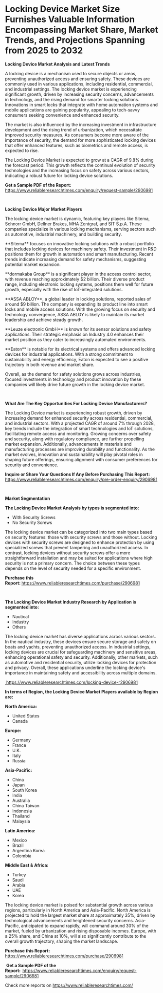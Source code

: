 <p><h1>Locking Device Market Size Furnishes Valuable Information Encompassing Market Share, Market Trends, and Projections Spanning from 2025 to 2032</h1></p><p><strong>Locking Device Market Analysis and Latest Trends</strong></p>
<p><p>A locking device is a mechanism used to secure objects or areas, preventing unauthorized access and ensuring safety. These devices are commonly used in various applications, including residential, commercial, and industrial settings. The locking device market is experiencing significant growth, driven by increasing security concerns, advancements in technology, and the rising demand for smarter locking solutions. Innovations in smart locks that integrate with home automation systems and mobile applications are gaining popularity, appealing to tech-savvy consumers seeking convenience and enhanced security.</p><p>The market is also influenced by the increasing investment in infrastructure development and the rising trend of urbanization, which necessitate improved security measures. As consumers become more aware of the importance of security, the demand for more sophisticated locking devices that offer enhanced features, such as biometrics and remote access, is expected to rise.</p><p>The Locking Device Market is expected to grow at a CAGR of 9.8% during the forecast period. This growth reflects the continual evolution of security technologies and the increasing focus on safety across various sectors, indicating a robust future for locking device solutions.</p></p>
<p><strong>Get a Sample PDF of the Report:&nbsp;</strong> <a href="https://www.reliableresearchtimes.com/enquiry/request-sample/2906981?utm_campaign=3363&utm_medium=2&utm_source=Github&utm_content=ia&utm_term=12032025&utm_id=locking-device">https://www.reliableresearchtimes.com/enquiry/request-sample/2906981</a></p>
<p>&nbsp;</p>
<p><strong>Locking Device Major Market Players</strong></p>
<p><p>The locking device market is dynamic, featuring key players like Sitema, Schnorr GmbH, Dellner Brakes, MHA Zentgraf, and SIT S.p.A. These companies specialize in various locking mechanisms, serving sectors such as automotive, industrial machinery, and building security.</p><p>**Sitema** focuses on innovative locking solutions with a robust portfolio that includes locking devices for machinery safety. Their investment in R&D positions them for growth in automation and smart manufacturing. Recent trends indicate increasing demand for safety mechanisms, suggesting potential market expansion.</p><p>**dormakaba Group** is a significant player in the access control sector, with revenue reaching approximately $2 billion. Their diverse product range, including electronic locking systems, positions them well for future growth, especially with the rise of IoT-integrated solutions.</p><p>**ASSA ABLOY**, a global leader in locking solutions, reported sales of around $9 billion. The company is expanding its product line into smart locks and mobile access solutions. With the growing focus on security and technology convergence, ASSA ABLOY is likely to maintain its market leadership and achieve steady growth.</p><p>**Leuze electronic GmbH** is known for its sensor solutions and safety applications. Their strategic emphasis on Industry 4.0 enhances their market position as they cater to increasingly automated environments.</p><p>**Eaton** is notable for its electrical systems and offers advanced locking devices for industrial applications. With a strong commitment to sustainability and energy efficiency, Eaton is expected to see a positive trajectory in both revenue and market share.</p><p>Overall, as the demand for safety solutions grows across industries, focused investments in technology and product innovation by these companies will likely drive future growth in the locking device market.</p></p>
<p>&nbsp;</p>
<p><strong>What Are The Key Opportunities For Locking Device Manufacturers?</strong></p>
<p><p>The Locking Device market is experiencing robust growth, driven by increasing demand for enhanced security across residential, commercial, and industrial sectors. With a projected CAGR of around 7% through 2028, key trends include the integration of smart technologies and IoT solutions, facilitating remote access and monitoring. Growing concerns over safety and security, along with regulatory compliance, are further propelling market expansion. Additionally, advancements in materials and manufacturing processes are improving durability and functionality. As the market evolves, innovation and sustainability will play pivotal roles in shaping future offerings, ensuring alignment with consumer preferences for security and convenience.</p></p>
<p><strong>Inquire or Share Your Questions If Any Before Purchasing This Report:</strong> <a href="https://www.reliableresearchtimes.com/enquiry/pre-order-enquiry/2906981?utm_campaign=3363&utm_medium=2&utm_source=Github&utm_content=ia&utm_term=12032025&utm_id=locking-device">https://www.reliableresearchtimes.com/enquiry/pre-order-enquiry/2906981</a></p>
<p>&nbsp;</p>
<p><strong>Market Segmentation</strong></p>
<p><strong>The Locking Device Market Analysis by types is segmented into:</strong></p>
<p><ul><li>With Security Screws</li><li>No Security Screws</li></ul></p>
<p><p>The locking device market can be categorized into two main types based on security features: those with security screws and those without. Locking devices with security screws are designed to enhance protection by using specialized screws that prevent tampering and unauthorized access. In contrast, locking devices without security screws offer a more straightforward installation and may be suited for applications where high security is not a primary concern. The choice between these types depends on the level of security needed for a specific environment.</p></p>
<p><strong>Purchase this Report:&nbsp;</strong><a href="https://www.reliableresearchtimes.com/purchase/2906981?utm_campaign=3363&utm_medium=2&utm_source=Github&utm_content=ia&utm_term=12032025&utm_id=locking-device">https://www.reliableresearchtimes.com/purchase/2906981</a></p>
<p>&nbsp;</p>
<p><strong>The Locking Device Market Industry Research by Application is segmented into:</strong></p>
<p><ul><li>Nautical</li><li>Industry</li><li>Others</li></ul></p>
<p><p>The locking device market has diverse applications across various sectors. In the nautical industry, these devices ensure secure storage and safety on boats and yachts, preventing unauthorized access. In industrial settings, locking devices are crucial for safeguarding machinery and sensitive areas, enhancing operational safety and security. Additionally, other markets, such as automotive and residential security, utilize locking devices for protection and privacy. Overall, these applications underline the locking device's importance in maintaining safety and accessibility across multiple domains.</p></p>
<p><a href="https://www.reliableresearchtimes.com/locking-device-r2906981?utm_campaign=3363&utm_medium=2&utm_source=Github&utm_content=ia&utm_term=12032025&utm_id=locking-device">&nbsp;https://www.reliableresearchtimes.com/locking-device-r2906981</a></p>
<p><strong>In terms of Region, the Locking Device Market Players available by Region are:</strong></p>
<p>
    <p> <strong> North America: </strong>
        <ul>
            <li>United States</li>
            <li>Canada</li>
        </ul>
        </p> 
    <p> <strong> Europe: </strong>
        <ul>
            <li>Germany</li>
            <li>France</li>
            <li>U.K.</li>
            <li>Italy</li>
            <li>Russia</li>
        </ul>
        </p> 
    <p> <strong> Asia-Pacific: </strong>
        <ul>
            <li>China</li>
            <li>Japan</li>
            <li>South Korea</li>
            <li>India</li>
            <li>Australia</li>
            <li>China Taiwan</li>
            <li>Indonesia</li>
            <li>Thailand</li>
            <li>Malaysia</li>
        </ul>
        </p> 
    <p> <strong> Latin America: </strong>
        <ul>
            <li>Mexico</li>
            <li>Brazil</li>
            <li>Argentina Korea</li>
            <li>Colombia</li>
        </ul>
        </p> 
    <p> <strong> Middle East & Africa: </strong>
        <ul>
            <li>Turkey</li>
            <li>Saudi</li>
            <li>Arabia</li>
            <li>UAE</li>
            <li>Korea</li>
        </ul>
    </p>
    </p>
<p><p>The locking device market is poised for substantial growth across various regions, particularly in North America and Asia-Pacific. North America is projected to hold the largest market share at approximately 35%, driven by technological advancements and heightened security concerns. Asia-Pacific, anticipated to expand rapidly, will command around 30% of the market, fueled by urbanization and rising disposable incomes. Europe, with a 25% share, and China at 10%, will also significantly contribute to the overall growth trajectory, shaping the market landscape.</p></p>
<p><strong>Purchase this Report: </strong><a href="https://www.reliableresearchtimes.com/purchase/2906981?utm_campaign=3363&utm_medium=2&utm_source=Github&utm_content=ia&utm_term=12032025&utm_id=locking-device">https://www.reliableresearchtimes.com/purchase/2906981</a></p>
<p>&nbsp;<strong>Get a Sample PDF of the Report:&nbsp;&nbsp;</strong><a href="https://www.reliableresearchtimes.com/enquiry/request-sample/2906981?utm_campaign=3363&utm_medium=2&utm_source=Github&utm_content=ia&utm_term=12032025&utm_id=locking-device">https://www.reliableresearchtimes.com/enquiry/request-sample/2906981</a></p>
<p><strong></strong></p>
<p>Check more reports on <a href="https://www.reliableresearchtimes.com/?utm_campaign=3363&utm_medium=2&utm_source=Github&utm_content=ia&utm_term=12032025&utm_id=locking-device">https://www.reliableresearchtimes.com/</a></p>